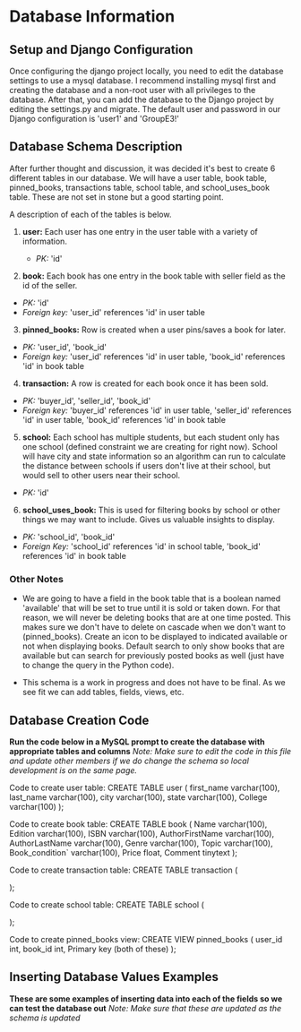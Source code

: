 # Database Information

## Setup and Django Configuration

Once configuring the django project locally, you need to edit the database settings to use a mysql database. I recommend installing mysql first and creating the database and a non-root user with all privileges to the database. After that, you can add the database to the Django project by editing the settings.py and migrate. The default user and password in our Django configuration is 'user1' and 'GroupE3!'


## Database Schema Description

After further thought and discussion, it was decided it's best to create 6 different tables in our database. We will have a user table, book table, pinned_books, transactions table, school table, and school_uses_book table. These are not set in stone but a good starting point.

A description of each of the tables is below.
1. **user:** Each user has one entry in the user table with a variety of information. 
    - *PK:* 'id'

2. **book:** Each book has one entry in the book table with seller field as the id of the seller. 
- *PK:* 'id' 
- *Foreign key:* 'user_id' references 'id' in user table

3. **pinned_books:** Row is created when a user pins/saves a book for later. 
- *PK:* 'user_id', 'book_id'
- *Foreign key:* 'user_id' references 'id' in user table, 'book_id' references 'id' in book table

4. **transaction:** A row is created for each book once it has been sold.
- *PK:* 'buyer_id', 'seller_id', 'book_id'
- *Foreign key:* 'buyer_id' references 'id' in user table, 'seller_id' references 'id' in user table, 'book_id' references 'id' in book table

5. **school:** Each school has multiple students, but each student only has one school (defined constraint we are creating for right now). School will have city and state information so an algorithm can run to calculate the distance between schools if users don't live at their school, but would sell to other users near their school.
- *PK:* 'id'

6. **school_uses_book:** This is used for filtering books by school or other things we may want to include. Gives us valuable insights to display.
- *PK:* 'school_id', 'book_id'
- *Foreign Key:* 'school_id' references 'id' in school table, 'book_id' references 'id' in book table


### Other Notes

- We are going to have a field in the book table that is a boolean named 'available' that will be set to true until it is sold or taken down. For that reason, we will never be deleting books that are at one time posted. This makes sure we don't have to delete on cascade when we don't want to (pinned_books). Create an icon to be displayed to indicated available or not when displaying books. Default search to only show books that are available but can search for previously posted books as well (just have to change the query in the Python code).

- This schema is a work in progress and does not have to be final. As we see fit we can add tables, fields, views, etc.


## Database Creation Code

**Run the code below in a MySQL prompt to create the database with appropriate tables and columns**
*Note: Make sure to edit the code in this file and update other members if we do change the schema so local development is on the same page.*

Code to create user table:
CREATE TABLE user (
    first_name varchar(100),
    last_name varchar(100),
    city varchar(100),
    state varchar(100),
    College varchar(100)
);


Code to create book table:
CREATE TABLE book (
    Name varchar(100),
    Edition varchar(100),
    ISBN varchar(100),
    AuthorFirstName varchar(100),
    AuthorLastName varchar(100),
    Genre varchar(100),
    Topic varchar(100),
    Book_condition` varchar(100),
    Price float,
    Comment tinytext
);


Code to create transaction table:
CREATE TABLE transaction (

);


Code to create school table:
CREATE TABLE school (

);


Code to create pinned_books view:
CREATE VIEW pinned_books (
    user_id int,
    book_id int,
    Primary key (both of these)
);


## Inserting Database Values Examples

**These are some examples of inserting data into each of the fields so we can test the database out**
*Note: Make sure that these are updated as the schema is updated*
